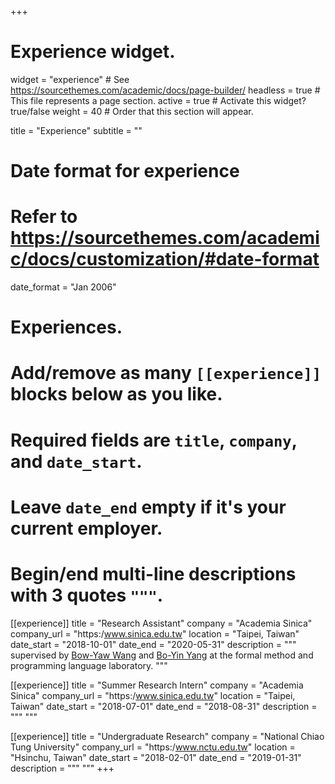 +++
# Experience widget.
widget = "experience"  # See https://sourcethemes.com/academic/docs/page-builder/
headless = true  # This file represents a page section.
active = true  # Activate this widget? true/false
weight = 40  # Order that this section will appear.

title = "Experience"
subtitle = ""

# Date format for experience
#   Refer to https://sourcethemes.com/academic/docs/customization/#date-format
date_format = "Jan 2006"

# Experiences.
#   Add/remove as many `[[experience]]` blocks below as you like.
#   Required fields are `title`, `company`, and `date_start`.
#   Leave `date_end` empty if it's your current employer.
#   Begin/end multi-line descriptions with 3 quotes `"""`.
[[experience]]
  title = "Research Assistant"
  company = "Academia Sinica"
  company_url = "https:/www.sinica.edu.tw"
  location = "Taipei, Taiwan"
  date_start = "2018-10-01"
  date_end = "2020-05-31"
  description = """
  supervised by [Bow-Yaw Wang](https://www.iis.sinica.edu.tw/~bywang/) and [Bo-Yin Yang](http://precision.moscito.org/by-publ/index.html) at the formal method and programming language laboratory.
  """

[[experience]]
  title = "Summer Research Intern"
  company = "Academia Sinica"
  company_url = "https:/www.sinica.edu.tw"
  location = "Taipei, Taiwan"
  date_start = "2018-07-01"
  date_end = "2018-08-31"
  description = """
  """

[[experience]]
  title = "Undergraduate Research"
  company = "National Chiao Tung University"
  company_url = "https:/www.nctu.edu.tw"
  location = "Hsinchu, Taiwan"
  date_start = "2018-02-01"
  date_end = "2019-01-31"
  description = """
  """
+++
